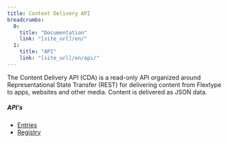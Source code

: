 ```yaml
---
title: Content Delivery API
breadcrumbs:
  0:
    title: "Documentation"
    link: "[site_url]/en/"
  1:
    title: "API"
    link: "[site_url]/en/api/"
---
```


The Content Delivery API (CDA) is a read-only API organized around Representational State Transfer (REST) for delivering content from Flextype to apps, websites and other media. Content is delivered as JSON data.

##### API's
<ul>
    <li>
        <a href="./delivery/entries">Entries</a>
    </li>
    <li>
        <a href="./delivery/registry">Registry</a>
    </li>
</ul>
